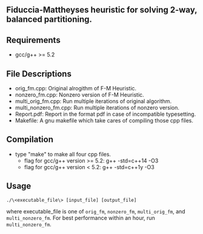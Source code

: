 ## **Fiduccia-Mattheyses heuristic** for solving 2-way, balanced partitioning.  

## Requirements
- gcc/g++ >= 5.2

## File Descriptions
- orig_fm.cpp: Original alrogithm of F-M Heuristic.
- nonzero_fm.cpp: Nonzero version of F-M Heuristic.
- multi_orig_fm.cpp: Run multiple iterations of original algorithm.
- multi_nonzero_fm.cpp: Run multiple iterations of nonzero version.
- Report.pdf: Report in the format pdf in case of incompatible typesetting.
- Makefile: A gnu makefile which take cares of compiling those cpp files.

## Compilation
- type "make" to make all four cpp files.
  - flag for gcc/g++ version >= 5.2: g++ -std=c++14 -O3
  - flag for gcc/g++ version < 5.2: g++ -std=c++1y -O3

## Usage
  ```
  ./\<executable_file\> [input_file] [output_file]
  ```
  where executable_file is one of `orig_fm`, `nonzero_fm`, `multi_orig_fm`, and `multi_nonzero_fm`.
  For best performance within an hour, run `multi_nonzero_fm`.
